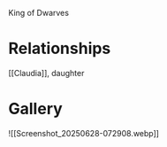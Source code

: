 King of Dwarves

# Relationships
[[Claudia]], daughter

# Gallery
![[Screenshot_20250628-072908.webp]]